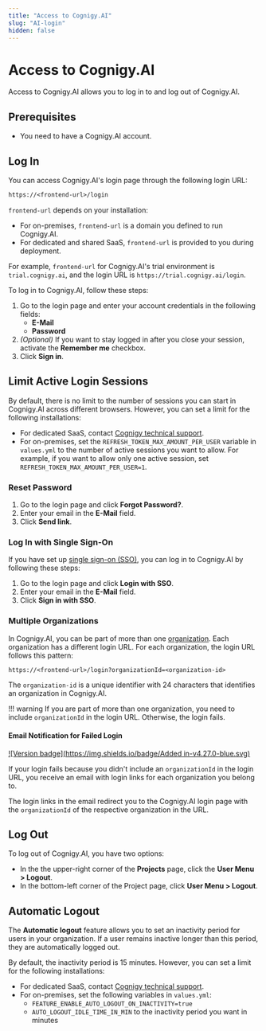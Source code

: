 ```yaml
---
title: "Access to Cognigy.AI"
slug: "AI-login"
hidden: false
---
```


# Access to Cognigy.AI

Access to Cognigy.AI allows you to log in to and log out of Cognigy.AI.

## Prerequisites

- You need to have a Cognigy.AI account.

## Log In

You can access Cognigy.AI's login page through the following login URL:

```txt
https://<frontend-url>/login
```

`frontend-url` depends on your installation:

- For on-premises, `frontend-url` is a domain you defined to run Cognigy.AI.
- For dedicated and shared SaaS, `frontend-url` is provided to you during deployment.

For example, `frontend-url` for Cognigy.AI's trial environment is `trial.cognigy.ai`, and the login URL is `https://trial.cognigy.ai/login`.

To log in to Cognigy.AI, follow these steps:

1. Go to the login page and enter your account credentials in the following fields:
    - **E-Mail**
    - **Password**
2. _(Optional)_ If you want to stay logged in after you close your session, activate the **Remember me** checkbox.
3. Click **Sign in**.

## Limit Active Login Sessions

By default, there is no limit to the number of sessions you can start in Cognigy.AI across different browsers. However, you can set a limit for the following installations:

- For dedicated SaaS, contact [Cognigy technical support](https://docs.cognigy.com/help/get-help/).
- For on-premises, set the `REFRESH_TOKEN_MAX_AMOUNT_PER_USER` variable in `values.yml` to the number of active sessions you want to allow. For example, if you want to allow only one active session, set `REFRESH_TOKEN_MAX_AMOUNT_PER_USER=1`.

### Reset Password

1. Go to the login page and click **Forgot Password?**.
2. Enter your email in the **E-Mail** field.
3. Click **Send link**.

### Log In with Single Sign-On

If you have set up [single sign-on (SSO)](single-sign-in-saml2.md), you can log in to Cognigy.AI by following these steps:

  1. Go to the login page and click **Login with SSO**.
  2. Enter your email in the **E-Mail** field.
  3. Click **Sign in with SSO**.

### Multiple Organizations

In Cognigy.AI, you can be part of more than one [organization](../administer/access/management-ui.md#organizations). Each organization has a different login URL. For each organization, the login URL follows this pattern:

```txt
https://<frontend-url>/login?organizationId=<organization-id>
```

The `organization-id` is a unique identifier with 24 characters that identifies an organization in Cognigy.AI.

!!! warning
    If you are part of more than one organization, you need to include `organizationId` in the login URL. Otherwise, the login fails.

#### Email Notification for Failed Login

[![Version badge](https://img.shields.io/badge/Added in-v4.27.0-blue.svg)](../../release-notes/earlier-versions/cognigy-ai-pre-4.30.md)

If your login fails because you didn't include an `organizationId` in the login URL, you receive an email with login links for each organization you belong to.

The login links in the email redirect you to the Cognigy.AI login page with the `organizationId` of the respective organization in the URL.

## Log Out

To log out of Cognigy.AI, you have two options:

- In the the upper-right corner of the **Projects** page, click the **User Menu > Logout**.
- In the bottom-left corner of the Project page, click **User Menu > Logout**.

## Automatic Logout

The **Automatic logout** feature allows you to set an inactivity period for users in your organization. If a user remains inactive longer than this period, they are automatically logged out.

By default, the inactivity period is 15 minutes. However, you can set a limit for the following installations:

- For dedicated SaaS, contact [Cognigy technical support](https://docs.cognigy.com/help/get-help/).
- For on-premises, set the following variables in `values.yml`:
  - `FEATURE_ENABLE_AUTO_LOGOUT_ON_INACTIVITY=true`
  - `AUTO_LOGOUT_IDLE_TIME_IN_MIN` to the inactivity period you want in minutes
